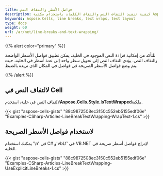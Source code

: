 ```yaml
---
title: فواصل الأسطر والتفاف النص
description: كيفية تنفيذ التفاف النص والتفاف الكلمات باستخدام مكتبة Aspose.Cells في C#. باستخدام مكتبة Aspose.Cells، يمكنك بسهولة إدراج نص في الخلايا وتعيين طريقة التفاف النص، مثل التفاف الكلمات يدويًا، التفاف الكلمات، وما إلى ذلك. يوضح هذا المستند كيفية تنفيذ ذلك لتنفيذ هذه الميزات وتوفير نموذج التعليمات البرمجية للرجوع إليها.
keywords: Aspose.Cells, line breaks, text wraps, text layout
type: docs
weight: 60
url: /ar/net/line-breaks-and-text-wrapping/
---
```

{{% alert color="primary" %}}

للتأكد من إمكانية قراءة النص الموجود في الخلية، يمكن تطبيق فواصل الأسطر الواضحة والتفاف النص. يؤدي التفاف النص إلى تحويل سطر واحد إلى عدة أسطر في الخلية، حيث يتم وضع فواصل الأسطر الصريحة في فواصل في المكان الذي تريده بالضبط.

{{% /alert %}}

##  **لالتفاف النص في Cell**

لالتفاف النص في خلية، استخدم[**Aspose.Cells.Style.IsTextWrapped**](https://reference.aspose.com/cells/net/aspose.cells/style/properties/istextwrapped)ملكية.

{{< gist "aspose-cells-gists" "88c9872508ec3150c552eb5155edf06e" "Examples-CSharp-Articles-LineBreakTextWrapping-WrapText-1.cs" >}}

##  **لاستخدام فواصل الأسطر الصريحة**

يمكنك استخدام '\n' في C# و'vbLf' في VB.NET لإدراج فواصل أسطر صريحة في الخلية.

{{< gist "aspose-cells-gists" "88c9872508ec3150c552eb5155edf06e" "Examples-CSharp-Articles-LineBreakTextWrapping-UseExplicitLineBreaks-1.cs" >}}
